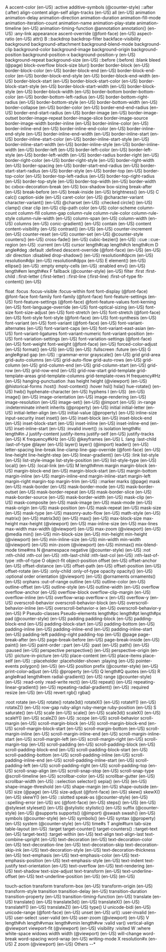 
A
accent-color (en-US)
:active
additive-symbols (@counter-style)
::after (:after)
align-content
align-self
align-tracks (en-US)
all
<an-plus-b>
<angle>
<angle-percentage> (en-US)
animation
animation-delay
animation-direction
animation-duration
animation-fill-mode
animation-iteration-count
animation-name
animation-play-state
animation-timeline (en-US)
animation-timing-function
@annotation
annotation() (en-US)
:any-link
appearance
ascent-override (@font-face) (en-US)
aspect-ratio (en-US)
attr()
B
::backdrop
backdrop-filter
backface-visibility
background
background-attachment
background-blend-mode
background-clip
background-color
background-image
background-origin
background-position
background-position-x
background-position-y (en-US)
background-repeat
background-size
<basic-shape> (en-US)
::before (:before)
:blank
bleed (@page)
<blend-mode>
block-overflow
block-size
blur()
border
border-block (en-US)
border-block-color (en-US)
border-block-end (en-US)
border-block-end-color (en-US)
border-block-end-style (en-US)
border-block-end-width (en-US)
border-block-start (en-US)
border-block-start-color (en-US)
border-block-start-style (en-US)
border-block-start-width (en-US)
border-block-style (en-US)
border-block-width (en-US)
border-bottom
border-bottom-color (en-US)
border-bottom-left-radius (en-US)
border-bottom-right-radius (en-US)
border-bottom-style (en-US)
border-bottom-width (en-US)
border-collapse (en-US)
border-color (en-US)
border-end-end-radius (en-US)
border-end-start-radius (en-US)
border-image (en-US)
border-image-outset
border-image-repeat
border-image-slice
border-image-source
border-image-width
border-inline (en-US)
border-inline-color (en-US)
border-inline-end (en-US)
border-inline-end-color (en-US)
border-inline-end-style (en-US)
border-inline-end-width (en-US)
border-inline-start (en-US)
border-inline-start-color (en-US)
border-inline-start-style (en-US)
border-inline-start-width (en-US)
border-inline-style (en-US)
border-inline-width (en-US)
border-left (en-US)
border-left-color (en-US)
border-left-style (en-US)
border-left-width (en-US)
border-radius
border-right (en-US)
border-right-color (en-US)
border-right-style (en-US)
border-right-width (en-US)
border-spacing (en-US)
border-start-end-radius (en-US)
border-start-start-radius (en-US)
border-style (en-US)
border-top (en-US)
border-top-color (en-US)
border-top-left-radius (en-US)
border-top-right-radius (en-US)
border-top-style (en-US)
border-top-width (en-US)
border-width
bc cxbox-decoration-break (en-US)
box-shadow
box-sizing
break-after (en-US)
break-before (en-US)
break-inside (en-US)
brightness() (en-US)
C
calc()
caption-side (en-US)
caret-color (en-US)
@character-variant
character-variant() (en-US)
@charset (en-US)
:checked
circle() (en-US)
clamp()
clear
clip (en-US)
clip-path
<color>
color (en-US)
color-scheme
column-count
column-fill
column-gap
column-rule
column-rule-color
column-rule-style
column-rule-width (en-US)
column-span (en-US)
column-width (en-US)
columns (en-US)
conic-gradient() (en-US)
contain (en-US)
content
content-visibility (en-US)
contrast() (en-US)
<counter> (en-US)
counter-increment (en-US)
counter-reset (en-US)
counter-set (en-US)
@counter-style
counters() (en-US)
cross-fade() (en-US)
cubic-bezier() (en-US)
::cue
::cue-region (en-US)
:current (en-US)
cursor
<custom-ident>
length#cap
length#ch
length#cm
D
angle#deg
:default
:defined
descent-override (@font-face) (en-US)
<dimension> (en-US)
:dir
direction
:disabled
drop-shadow() (en-US)
resolution#dpcm (en-US)
resolution#dpi (en-US)
resolution#dppx (en-US)
E
element() (en-US)
ellipse() (en-US)
:empty
empty-cells (en-US)
:enabled
env() (en-US)
length#em
length#ex
F
fallback (@counter-style) (en-US)
filter
<filter-function>
:first
:first-child
::first-letter (:first-letter)
::first-line (:first-line)
:first-of-type
fit-content() (en-US)

float
:focus
:focus-visible
:focus-within
font
font-display (@font-face)
@font-face
font-family
font-family (@font-face)
font-feature-settings (en-US)
font-feature-settings (@font-face)
@font-feature-values
font-kerning (en-US)
font-language-override (en-US)
font-optical-sizing (en-US)
font-size
font-size-adjust (en-US)
font-stretch (en-US)
font-stretch (@font-face) (en-US)
font-style
font-style (@font-face) (en-US)
font-synthesis (en-US)
font-variant (en-US)
font-variant (@font-face) (en-US)
font-variant-alternates (en-US)
font-variant-caps (en-US)
font-variant-east-asian (en-US)
font-variant-ligatures
font-variant-numeric
font-variant-position (en-US)
font-variation-settings (en-US)
font-variation-settings (@font-face) (en-US)
font-weight
font-weight (@font-face) (en-US)
forced-color-adjust (en-US)
format() (en-US)
<frequency> (en-US)
<frequency-percentage> (en-US)
:fullscreen
:future (en-US)
G
angle#grad
gap
<gradient> (en-US)
::grammar-error
grayscale() (en-US)
grid
grid-area
grid-auto-columns (en-US)
grid-auto-flow
grid-auto-rows (en-US)
grid-column (en-US)
grid-column-end (en-US)
grid-column-start (en-US)
grid-row (en-US)
grid-row-end (en-US)
grid-row-start
grid-template
grid-template-areas
grid-template-columns
grid-template-rows
H
frequency#Hz (en-US)
hanging-punctuation
:has
height
height (@viewport) (en-US)
@historical-forms
:host()
:host-context()
:hover
hsl()
hsla()
hue-rotate() (en-US)
hwb()
hyphenate-character (en-US)
hyphens
I
<ident> (en-US)
<image> (en-US)
image() (en-US)
image-orientation (en-US)
image-rendering (en-US)
image-resolution (en-US)
image-set() (en-US)
@import (en-US)
:in-range
:indeterminate
inherit
inherits (@property) (en-US)
initial
initial-letter (en-US)
initial-letter-align (en-US)
initial-value (@property) (en-US)
inline-size
input-security
inset
inset() (en-US)
inset-block (en-US)
inset-block-end (en-US)
inset-block-start (en-US)
inset-inline (en-US)
inset-inline-end (en-US)
inset-inline-start (en-US)
<integer>
:invalid
invert()
:is
isolation
length#ic
length#in
J
justify-content
justify-items
justify-self (en-US)
justify-tracks (en-US)
K
frequency#kHz (en-US)
@keyframes (en-US)
L
:lang
:last-child
:last-of-type
@layer (en-US)
layer()
layer() (@import)
leader()
<length>
<length-percentage> (en-US)
letter-spacing
line-break
line-clamp
line-gap-override (@font-face) (en-US)
line-height
line-height-step (en-US)
linear-gradient() (en-US)
:link
list-style (en-US)
list-style-image
list-style-position (en-US)
list-style-type (en-US)
local() (en-US)
:local-link (en-US)
M
length#mm
margin
margin-block (en-US)
margin-block-end (en-US)
margin-block-start (en-US)
margin-bottom
margin-inline (en-US)
margin-inline-end
margin-inline-start
margin-left
margin-right
margin-top
margin-trim (en-US)
::marker
marks (@page)
mask (en-US)
mask-border (en-US)
mask-border-mode (en-US)
mask-border-outset (en-US)
mask-border-repeat (en-US)
mask-border-slice (en-US)
mask-border-source (en-US)
mask-border-width (en-US)
mask-clip (en-US)
mask-composite (en-US)
mask-image (en-US)
mask-mode (en-US)
mask-origin (en-US)
mask-position (en-US)
mask-repeat (en-US)
mask-size (en-US)
mask-type (en-US)
masonry-auto-flow (en-US)
math-style (en-US)
matrix() (en-US)
matrix3d() (en-US)
max() (en-US)
max-block-size
max-height
max-height (@viewport) (en-US)
max-inline-size (en-US)
max-lines
max-width
max-width (@viewport) (en-US)
max-zoom (@viewport) (en-US)
@media
min() (en-US)
min-block-size (en-US)
min-height
min-height (@viewport) (en-US)
min-inline-size (en-US)
min-width
min-width (@viewport) (en-US)
min-zoom (@viewport) (en-US)
minmax()
mix-blend-mode
time#ms
N
@namespace
negative (@counter-style) (en-US)
:not
:nth-child
:nth-col (en-US)
:nth-last-child
:nth-last-col (en-US)
:nth-last-of-type
:nth-of-type
<number>
O
object-fit
object-position
offset (en-US)
offset-anchor (en-US)
offset-distance (en-US)
offset-path (en-US)
offset-position (en-US)
offset-rotate (en-US)
:only-child
:only-of-type
opacity
opacity() (en-US)
:optional
order
orientation (@viewport) (en-US)
@ornaments
ornaments() (en-US)
orphans
:out-of-range
outline (en-US)
outline-color (en-US)
outline-offset (en-US)
outline-style (en-US)
outline-width (en-US)
overflow
overflow-anchor (en-US)
overflow-block
overflow-clip-margin (en-US)
overflow-inline (en-US)
overflow-wrap
overflow-x (en-US)
overflow-y (en-US)
overscroll-behavior
overscroll-behavior-block (en-US)
overscroll-behavior-inline (en-US)
overscroll-behavior-x (en-US)
overscroll-behavior-y (en-US)
P
Pseudo-classes
Pseudo-elements
length#pc
length#pt
length#px
pad (@counter-style) (en-US)
padding
padding-block (en-US)
padding-block-end (en-US)
padding-block-start (en-US)
padding-bottom (en-US)
padding-inline (en-US)
padding-inline-end (en-US)
padding-inline-start (en-US)
padding-left
padding-right
padding-top (en-US)
@page
page-break-after (en-US)
page-break-before (en-US)
page-break-inside (en-US)
paint() (en-US)
paint-order
::part (en-US)
:past (en-US)
path() (en-US)
:paused (en-US)
<percentage>
perspective
perspective() (en-US)
perspective-origin (en-US)
:picture-in-picture (en-US)
place-content (en-US)
place-items
place-self (en-US)
::placeholder
:placeholder-shown
:playing (en-US)
pointer-events
polygon() (en-US)
<position> (en-US)
position
prefix (@counter-style) (en-US)
print-color-adjust (en-US)
@property (en-US)
Q
length#Q
quotes (en-US)
R
angle#rad
length#rem
radial-gradient() (en-US)
range (@counter-style) (en-US)
<ratio>
:read-only
:read-write
rect() (en-US)
repeat() (en-US)
repeating-linear-gradient() (en-US)
repeating-radial-gradient() (en-US)
:required
resize (en-US)
<resolution> (en-US)
revert
rgb()
rgba()
<!-- :right
right
@right-bottom -->
:root
rotate (en-US)
rotate()
rotate3d()
rotateX() (en-US)
rotateY() (en-US)
rotateZ() (en-US)
row-gap
ruby-align
ruby-merge
ruby-position (en-US)
S
saturate() (en-US)
scale (en-US)
scale() (en-US)
scale3d()
scaleX() (en-US)
scaleY() (en-US)
scaleZ() (en-US)
:scope (en-US)
scroll-behavior
scroll-margin (en-US)
scroll-margin-block (en-US)
scroll-margin-block-end (en-US)
scroll-margin-block-start (en-US)
scroll-margin-bottom (en-US)
scroll-margin-inline (en-US)
scroll-margin-inline-end (en-US)
scroll-margin-inline-start (en-US)
scroll-margin-left (en-US)
scroll-margin-right (en-US)
scroll-margin-top (en-US)
scroll-padding (en-US)
scroll-padding-block (en-US)
scroll-padding-block-end (en-US)
scroll-padding-block-start (en-US)
scroll-padding-bottom (en-US)
scroll-padding-inline (en-US)
scroll-padding-inline-end (en-US)
scroll-padding-inline-start (en-US)
scroll-padding-left (en-US)
scroll-padding-right (en-US)
scroll-padding-top (en-US)
scroll-snap-align (en-US)
scroll-snap-stop (en-US)
scroll-snap-type
@scroll-timeline (en-US)
scrollbar-color (en-US)
scrollbar-gutter (en-US)
scrollbar-width (en-US)
::selection
selector()
sepia() (en-US)
<shape> (en-US)
shape-image-threshold (en-US)
shape-margin (en-US)
shape-outside (en-US)
size (@page) (en-US)
size-adjust (@font-face) (en-US)
skew()
skewX() (en-US)
skewY() (en-US)
::slotted
speak-as (@counter-style) (en-US)
::spelling-error (en-US)
src (@font-face) (en-US)
steps() (en-US)
<string> (en-US)
@styleset
styleset() (en-US)
@stylistic
stylistic() (en-US)
suffix (@counter-style) (en-US)
@supports
supports() (@import)
@swash
swash() (en-US)
symbols (@counter-style) (en-US)
symbols() (en-US)
syntax (@property) (en-US)
system (@counter-style) (en-US)
time#s
T
angle#turn
tab-size
table-layout (en-US)
:target
target-counter()
target-counters()
::target-text (en-US)
target-text()
:target-within (en-US)
text-align
text-align-last
text-combine-upright (en-US)
text-decoration (en-US)
text-decoration-color (en-US)
text-decoration-line (en-US)
text-decoration-skip
text-decoration-skip-ink (en-US)
text-decoration-style (en-US)
text-decoration-thickness (en-US)
text-emphasis (en-US)
text-emphasis-color (en-US)
text-emphasis-position (en-US)
text-emphasis-style (en-US)
text-indent
text-justify
text-orientation (en-US)
text-overflow (en-US)
text-rendering (en-US)
text-shadow
text-size-adjust
text-transform (en-US)
text-underline-offset (en-US)
text-underline-position (en-US)
<time>
<time-percentage> (en-US)
<timing-function> (en-US)
<!-- top -->
<!-- @top-center -->
touch-action
transform
transform-box (en-US)
<transform-function>
transform-origin (en-US)
transform-style
transition
transition-delay (en-US)
transition-duration
transition-property (en-US)
transition-timing-function (en-US)
translate (en-US)
translate() (en-US)
translate3d() (en-US)
translateX() (en-US)
translateY() (en-US)
translateZ() (en-US)
type()
U
unicode-bidi (en-US)
unicode-range (@font-face) (en-US)
unset (en-US)
<url>
url()
:user-invalid (en-US)
user-select
:user-valid (en-US)
user-zoom (@viewport) (en-US)
V
length#vh
length#vmax
length#vmin
length#vw
:valid
var()
vertical-align
@viewport
viewport-fit (@viewport) (en-US)
visibility
:visited
W
:where
white-space
widows
width
width (@viewport) (en-US)
will-change
word-break
word-spacing
word-wrap (en-US)
writing-mode
X
resolution#x (en-US)
Z
zoom (@viewport) (en-US)
Others
--*

